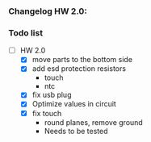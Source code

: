 ### Changelog HW 2.0:

### Todo list


- [ ] HW 2.0
	- [x] move parts to the bottom side
	- [x] add esd protection resistors
		- touch
		- ntc
	- [x] fix usb plug
	- [x] Optimize values in circuit
	- [x] fix touch
		- round planes, remove ground
		- Needs to be tested